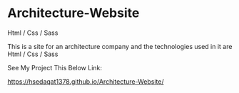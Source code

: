 # Architecture-Website
Html / Css / Sass


This is a site for an architecture company and the technologies used in it are Html / Css / Sass

See My Project This Below Link:

https://hsedaqat1378.github.io/Architecture-Website/
